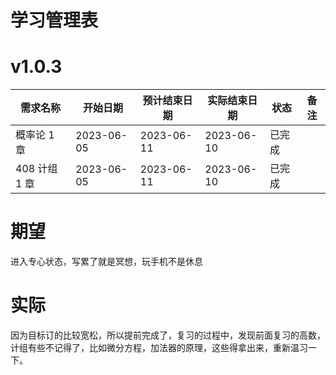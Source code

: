 # 学习管理表

# v1.0.3

| 需求名称      | 开始日期   | 预计结束日期 | 实际结束日期 | 状态   | 备注 |
| ------------- | ---------- | ------------ | ------------ | ------ | ---- |
| 概率论 1 章   | 2023-06-05 | 2023-06-11   | 2023-06-10   | 已完成 |      |
| 408 计组 1 章 | 2023-06-05 | 2023-06-11   | 2023-06-10   | 已完成 |      |

# 期望

进入专心状态，写累了就是冥想，玩手机不是休息

# 实际

因为目标订的比较宽松，所以提前完成了，复习的过程中，发现前面复习的高数，计组有些不记得了，比如微分方程，加法器的原理，这些得拿出来，重新温习一下。